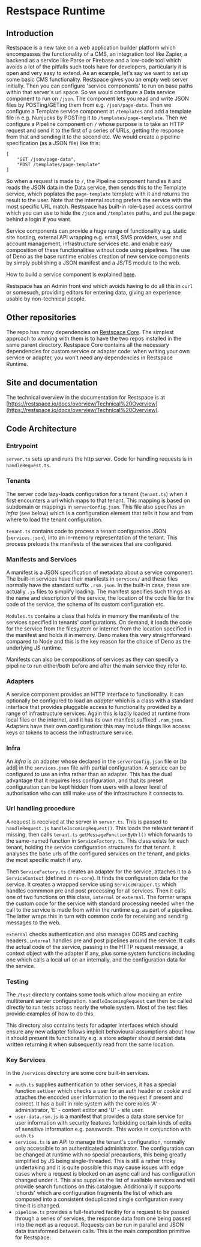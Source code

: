 # Restspace Runtime

## Introduction

Restspace is a new take on a web application builder platform which encompasses the functionality of a CMS, an integration tool like Zapier, a backend as a service like Parse or Firebase and a low-code tool which avoids a lot of the pitfalls
such tools have for developers, particularly it is open and very easy to extend. As an example, let's say we want to set up some basic CMS functionality. Restspace gives you an empty web server initially. Then you can configure 'service components'
to run on base paths within that server's url space. So we would configure a Data service component to run on `/json`. The component lets you read and write JSON files by POSTing/GETing them from e.g. `/json/page-data`. Then we configure a Template service
component at `/templates` and add a template file in e.g. Nunjucks by POSTing it to `/templates/page-template`. Then we configure a Pipeline component on `/` whose purpose is to take an HTTP request and send it to the first of a series of URLs, getting the response
from that and sending it to the second etc. We would create a pipeline specification (as a JSON file) like this:

    [
		"GET /json/page-data",
		"POST /templates/page-template"
	]

So when a request is made to `/`, the Pipeline component handles it and reads the JSON data in the Data service, then sends this to the Template service, which poplates the `page-template` template with it and returns the result to the user. Note that the internal routing prefers the service with the most specific URL match. Restspace has built-in role-based access control which you can use to hide the `/json` and `/templates` paths, and put the page behind a login if you want.

Service components can provide a huge range of functionality e.g. static site hosting, external API wrapping e.g. email, SMS providers, user and account management, infrastructure services etc. and enable easy composition of these functionalities without code
using pipelines. The use of Deno as the base runtime enables creation of new service components by simply publishing a JSON manifest and a JS/TS module to the web.

How to build a service component is explained [here](/https://github.com/restspace/rs-runtime/services/README.md).

Restspace has an Admin front end which avoids having to do all this in `curl` or somesuch, providing editors for entering data, giving an experience usable by non-technical people.

## Other repositories

The repo has many dependencies on [Restspace Core](https://github.com/restspace/rs-core). The simplest approach to working with them is to have the two repos installed in the same parent directory. Restspace Core contains all the necessary dependencies for custom service or adapter code: when writing your own service or adapter, you won't need any dependencies in Restspace Runtime.

## Site and documentation

The technical overview in the documentation for Restspace is at [https://restspace.io/docs/overview/Technical%20Overview](https://restspace.io/docs/overview/Technical%20Overview).

## Code Architecture

### Entrypoint

`server.ts` sets up and runs the http server. Code for handling requests is in `handleRequest.ts`.

### Tenants

The server code lazy-loads configuration for a tenant (`tenant.ts`) when it first encounters a url which maps to that tenant. This mapping is based on subdomain or mappings in `serverConfig.json`. This file also specifies an *infra* (see below) which is a configuration element that tells it how and from where to load the tenant configuration.

`tenant.ts` contains code to process a tenant configuration JSON (`services.json`), into an in-memory representation of the tenant. This process preloads the manifests of the services that are configured.

### Manifests and Services

A manifest is a JSON specification of metadata about a service component. The built-in services have their manifests in `services/` and these files normally have the standard suffix `.rsm.json`. In the built-in case, these are actually `.js` files to simplify loading. The manifest specifies such things as the name and description of the service, the location of the code file for the code of the service, the schema of its custom configuration etc.

`Modules.ts` contains a class that holds in memory the manifests of the services specified in tenants' configurations. On demand, it loads the code for the service from the filesystem or internet from the location specified in the manifest and holds it in memory. Deno makes this very straightforward compared to Node and this is the key reason for the choice of Deno as the underlying JS runtime.

Manifests can also be compositions of services as they can specify a pipeline to run either/both before and after the main service they refer to.

### Adapters

A service component provides an HTTP interface to functionality. It can optionally be configured to load an *adapter* which is a class with a standard interface that provides pluggable access to functionality provided by a range of infrastructure services. Again this is lazily loaded at runtime from local files or the internet, and it has its own manifest suffixed `.ram.json`. Adapters have their own configuration: this may include things like access keys or tokens to access the infrastructure service.

### Infra

An *infra* is an adapter whose declared in the `serverConfig.json` file or [to add] in the `services.json` file with partial configuration. A service can be configured to use an infra rather than an adapter. This has the dual advantage that it requires less configuration, and that its preset configuration can be kept hidden from users with a lower level of authorisation who can still make use of the infrastructure it connects to.

### Url handling procedure

A request is received at the server in `server.ts`. This is passed to `handleRequest.js` `handleIncomingRequest()`. This loads the relevant tenant if missing, then calls `tenant.ts` `getMessageFunctionByUrl()` which forwards to the same-named function in `ServiceFactory.ts`. This class exists for each tenant, holding the service configuration structures for that tenant. It analyses the base urls of the configured services on the tenant, and picks the most specific match if any.

Then `ServiceFactory.ts` creates an adapter for the service, attaches it to a `ServiceContext` (defined in `rs-core`). It finds the configuration data for the service. It creates a wrapped service using `ServiceWrapper.ts` which handles commmon pre and post processing for all services. Then it calls one of two functions on this class, `internal` or `external`. The former wraps the custom code for the service with standard processing needed when the call to the service is made from within the runtime e.g. as part of a pipeline. The latter wraps this in turn with common code for receiving and sending messages to the web.

 `external` checks authentication and also manages CORS and caching headers. `internal` handles pre and post pipelines around the service. It calls the actual code of the service, passing in the HTTP request message, a context object with the adapter if any, plus some system functions including one which calls a local url on an internally, and the configuration data for the service.

 ### Testing

 The `/test` directory contains some tools which allow mocking an entire multitenant server configuration. `handleIncomingRequest` can then be called directly to run tests across nearly the whole system. Most of the test files provide examples of how to do this.

 This directory also contains tests for adapter interfaces which should ensure any new adapter follows implicit behavioural assumptions about how it should present its functionality e.g. a store adapter should persist data written returning it when subsequently read from the same location.

 ### Key Services

 In the `/services` directory are some core built-in services.

 - `auth.ts` supplies authentication to other services, it has a special function `setUser` which checks a user for an auth header or cookie and attaches the encoded user information to the request if present and correct. It has a built in role system with the core roles 'A' - administrator, 'E' - content editor and 'U' - site user.
 - `user-data.rsm.js` is a manifest that provides a data store service for user information with security features forbidding certain kinds of edits of sensitive information e.g. passwords. This works in conjunction with `auth.ts`
 - `services.ts` is an API to manage the tenant's configuration, normally only accessible to an authenticated administrator. The configuration can be changed at runtime with no special precautions, this being greatly simplified by JS being single-threaded. This is still a rather tricky undertaking and it is quite possible this may cause issues with edge cases where a request is blocked on an async call and has configuration changed under it. This also supplies the list of available services and will provide search functions on this catalogue. Additionally it supports 'chords' which are configuration fragments the list of which are composed into a consistent deduplicated single configuration every time it is changed.
 - `pipeline.ts` provides a full-featured facility for a request to be passed through a series of services, the response data from one being passed into the next as a request. Requests can be run in parallel and JSON data transformed between calls. This is the main composition primitive for Restspace.



